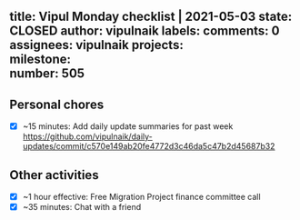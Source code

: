 title:	Vipul Monday checklist | 2021-05-03
state:	CLOSED
author:	vipulnaik
labels:	
comments:	0
assignees:	vipulnaik
projects:	
milestone:	
number:	505
--
## Personal chores

- [x] ~15 minutes: Add daily update summaries for past week https://github.com/vipulnaik/daily-updates/commit/c570e149ab20fe4772d3c46da5c47b2d45687b32

## Other activities

- [x] ~1 hour effective: Free Migration Project finance committee call
- [x] ~35 minutes: Chat with a friend 
